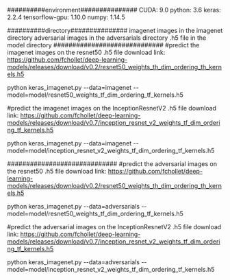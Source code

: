 ##########environment###############
CUDA: 9.0
python: 3.6
keras: 2.2.4
tensorflow-gpu: 1.10.0
numpy: 1.14.5

##########directory###############
imagenet images in the imagenet directory
adversarial images in the adversarials directory
.h5 file  in the model directory
#############################
#predict the imagenet images on the resnet50
.h5 file download link:
    https://github.com/fchollet/deep-learning-models/releases/download/v0.2/resnet50_weights_th_dim_ordering_th_kernels.h5

python keras_imagenet.py --data=imagenet --model=model/resnet50_weights_tf_dim_ordering_tf_kernels.h5

#predict the imagenet images on the InceptionResnetV2
.h5 file download link:
    https://github.com/fchollet/deep-learning-models/releases/download/v0.7/inception_resnet_v2_weights_tf_dim_ordering_tf_kernels.h5

python keras_imagenet.py --data=imagenet --model=model/inception_resnet_v2_weights_tf_dim_ordering_tf_kernels.h5

#############################
#predict the adversarial images on the resnet50
.h5 file download link:
    https://github.com/fchollet/deep-learning-models/releases/download/v0.2/resnet50_weights_th_dim_ordering_th_kernels.h5

python keras_imagenet.py --data=adversarials --model=model/resnet50_weights_tf_dim_ordering_tf_kernels.h5

#predict the adversarial images on the InceptionResnetV2
.h5 file download link:
    https://github.com/fchollet/deep-learning-models/releases/download/v0.7/inception_resnet_v2_weights_tf_dim_ordering_tf_kernels.h5

python keras_imagenet.py --data=adversarials --model=model/inception_resnet_v2_weights_tf_dim_ordering_tf_kernels.h5
